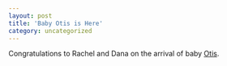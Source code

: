 ```yaml
---
layout: post
title: 'Baby Otis is Here'
category: uncategorized
---
```


Congratulations to Rachel and Dana on the arrival of baby <a href="http://www.babyotis.com/">Otis</a>.
